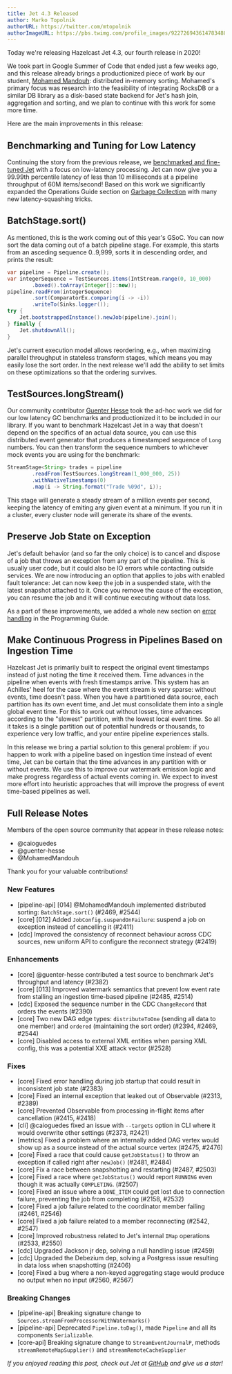 ```yaml
---
title: Jet 4.3 Released
author: Marko Topolnik
authorURL: https://twitter.com/mtopolnik
authorImageURL: https://pbs.twimg.com/profile_images/922726943614783488/Pb5DDGWF_400x400.jpg
---
```


Today we're releasing Hazelcast Jet 4.3, our fourth release in 2020!

We took part in Google Summer of Code that ended just a few weeks ago,
and this release already brings a productionized piece of work by our
student, [Mohamed Mandouh](https://github.com/MohamedMandouh):
distributed in-memory sorting. Mohamed's primary focus was research into
the feasibility of integrating RocksDB or a similar DB library as a
disk-based state backend for Jet's hash join, aggregation and sorting,
and we plan to continue with this work for some more time.

Here are the main improvements in this release:

## Benchmarking and Tuning for Low Latency

Continuing the story from the previous release, we [benchmarked and
fine-tuned Jet](/blog/2020/08/05/gc-tuning-for-jet) with a focus on
low-latency processing. Jet can now give you a 99.99th percentile
latency of less than 10 milliseconds at a pipeline throughput of 60M
items/second! Based on this work we significantly expanded the
Operations Guide section on [Garbage
Collection](/docs/operations/gc-concerns) with many new
latency-squashing tricks.

## BatchStage.sort()

As mentioned, this is the work coming out of this year's GSoC. You can
now sort the data coming out of a batch pipeline stage. For example,
this starts from an asceding sequence 0..9,999, sorts it in descending
order, and prints the result:

```java
var pipeline = Pipeline.create();
var integerSequence = TestSources.items(IntStream.range(0, 10_000)
        .boxed().toArray(Integer[]::new));
pipeline.readFrom(integerSequence)
        .sort(ComparatorEx.comparing(i -> -i))
        .writeTo(Sinks.logger());
try {
    Jet.bootstrappedInstance().newJob(pipeline).join();
} finally {
    Jet.shutdownAll();
}
```

Jet's current execution model allows reordering, e.g., when maximizing
parallel throughput in stateless transform stages, which means you may
easily lose the sort order. In the next release we'll add the ability to
set limits on these optimizations so that the ordering survives.

## TestSources.longStream()

Our community contributor [Guenter
Hesse](https://github.com/guenter-hesse) took the ad-hoc work we did for
our low latency GC benchmarks and productionized it to be included in
our library. If you want to benchmark Hazelcast Jet in a way that
doesn't depend on the specifics of an actual data source, you can use
this distributed event generator that produces a timestamped sequence of
`Long` numbers. You can then transform the sequence numbers to whichever
mock events you are using for the benchmark:

```java
StreamStage<String> trades = pipeline
        .readFrom(TestSources.longStream(1_000_000, 25))
        .withNativeTimestamps(0)
        .map(i -> String.format("Trade %09d", i));
```

This stage will generate a steady stream of a million events per second,
keeping the latency of emiting any given event at a minimum. If you run
it in a cluster, every cluster node will generate its share of the
events.

## Preserve Job State on Exception

Jet's default behavior (and so far the only choice) is to cancel and
dispose of a job that throws an exception from any part of the pipeline.
This is usually user code, but it could also be IO errors while
contacting outside services. We are now introducing an option that
applies to jobs with enabled fault tolerance: Jet can now keep the job
in a suspended state, with the latest snapshot attached to it. Once you
remove the cause of the exception, you can resume the job and it will
continue executing without data loss.

As a part of these improvements, we added a whole new section on [error
handling](/docs/api/error-handling) in the Programming Guide.

## Make Continuous Progress in Pipelines Based on Ingestion Time

Hazelcast Jet is primarily built to respect the original event
timestamps instead of just noting the time it received them. Time
advances in the pipeline when events with fresh timestamps arrive. This
system has an Achilles' heel for the case where the event stream is very
sparse: without events, time doesn't pass. When you have a partitioned
data source, each partition has its own event time, and Jet must
consolidate them into a single global event time. For this to work out
without losses, time advances according to the "slowest" partition, with
the lowest local event time. So all it takes is a single partition out
of potential hundreds or thousands, to experience very low traffic, and
your entire pipeline experiences stalls.

In this release we bring a partial solution to this general problem:
if you happen to work with a pipeline based on ingestion time instead of
event time, Jet can be certain that the time advances in any partition
with or without events. We use this to improve our watermark emission
logic and make progress regardless of actual events coming in. We expect
to invest more effort into heuristic approaches that will improve the
progress of event time-based pipelines as well.

## Full Release Notes

Members of the open source community that appear in these release notes:

- @caioguedes
- @guenter-hesse
- @MohamedMandouh

Thank you for your valuable contributions!

### New Features

- [pipeline-api] [014] @MohamedMandouh implemented distributed sorting:
  `BatchStage.sort()` (#2469, #2544)
- [core] [012] Added `JobConfig.suspendOnFailure`: suspend a job on
  exception instead of cancelling it (#2411)
- [cdc] Improved the consistency of reconnect behaviour across CDC
  sources, new uniform API to configure the reconnect strategy (#2419)

### Enhancements

- [core] @guenter-hesse contributed a test source to benchmark Jet's
  throughput and latency (#2382)
- [core] [013] Improved watermark semantics that prevent low event rate
  from stalling an ingestion time-based pipeline (#2485, #2514)
- [cdc] Exposed the sequence number in the CDC `ChangeRecord` that
  orders the events (#2390)
- [core] Two new DAG edge types: `distributeToOne` (sending all data to
  one member) and `ordered` (maintaining the sort order) (#2394, #2469,
  #2544)
- [core] Disabled access to external XML entities when parsing XML
  config, this was a potential XXE attack vector (#2528)

### Fixes

- [core] Fixed error handling during job startup that could result in
  inconsistent job state (#2383)
- [core] Fixed an internal exception that leaked out of Observable
  (#2313, #2389)
- [core] Prevented Observable from processing in-flight items after
  cancellation (#2415, #2418)
- [cli] @caioguedes fixed an issue with `--targets` option in CLI where
  it would overwrite other settings (#2373, #2421)
- [metrics] Fixed a problem where an internally added DAG vertex would
  show up as a source instead of the actual source vertex (#2475, #2476)
- [core] Fixed a race that could cause `getJobStatus()` to throw an
  exception if called right after `newJob()` (#2481, #2484)
- [core] Fix a race between snapshotting and restarting (#2487, #2503)
- [core] Fixed a race where `getJobStatus()` would report `RUNNING` even
  though it was actually `COMPLETING`. (#2507)
- [core] Fixed an issue where a `DONE_ITEM` could get lost due to
  connection failure, preventing the job from completing (#2158, #2532)
- [core] Fixed a job failure related to the coordinator member failing
  (#2461, #2546)
- [core] Fixed a job failure related to a member reconnecting (#2542,
  #2547)
- [core] Improved robustness related to Jet's internal `IMap` operations
  (#2533, #2550)
- [cdc] Upgraded Jackson jr dep, solving a null handling issue (#2459)
- [cdc] Upgraded the Debezium dep, solving a Postgress issue resulting
  in data loss when snapshotting (#2406)
- [core] Fixed a bug where a non-keyed aggregating stage would produce
  no output when no input (#2560, #2567)

### Breaking Changes

- [pipeline-api] Breaking signature change to
  `Sources.streamFromProcessorWithWatermarks()`
- [pipeline-api] Deprecated `Pipeline.toDag()`, made `Pipeline` and all
  its components `Serializable`.
- [core-api] Breaking signature change to `StreamEventJournalP`, methods
  `streamRemoteMapSupplier()` and `streamRemoteCacheSupplier`

_If you enjoyed reading this post, check out Jet at
[GitHub](https://github.com/hazelcast/hazelcast-jet) and give us a
star!_
